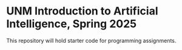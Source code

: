 # UNM Introduction to Artificial Intelligence, Spring 2025
This repository will hold starter code for programming assignments. 

